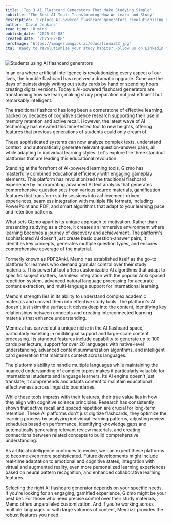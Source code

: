 ```yaml
---
title: 'Top 3 AI Flashcard Generators That Make Studying Simple'
subtitle: 'The Best AI Tools Transforming How We Learn and Study'
description: 'Explore AI-powered flashcard generators revolutionizing study methods with features like automated card creation, multilingual support, and adaptive learning algorithms.'
author: 'David Jenkins'
read_time: '8 mins'
publish_date: '2025-02-08'
created_date: '2025-02-08'
heroImage: 'https://images.magick.ai/educationai23.jpg'
cta: 'Ready to revolutionize your study habits? Follow us on LinkedIn for the latest updates on AI-powered educational tools and expert insights into the future of learning technology!'
---
```


![Students using AI flashcard generators](https://i.magick.ai/PIXE/1739020339656_magick_img.webp)

In an era where artificial intelligence is revolutionizing every aspect of our lives, the humble flashcard has received a dramatic upgrade. Gone are the days of painstakingly writing out study cards by hand or spending hours creating digital versions. Today's AI-powered flashcard generators are transforming how we learn, making study preparation not just efficient but remarkably intelligent.

The traditional flashcard has long been a cornerstone of effective learning, backed by decades of cognitive science research supporting their use in memory retention and active recall. However, the latest wave of AI technology has elevated this time-tested tool to new heights, offering features that previous generations of students could only dream of.

These sophisticated systems can now analyze complex texts, understand context, and automatically generate relevant question-answer pairs, all while adapting to individual learning styles. Let's explore the three standout platforms that are leading this educational revolution.

Standing at the forefront of AI-powered learning tools, Gizmo has masterfully combined educational efficiency with engaging gameplay elements. This platform has revolutionized the traditional flashcard experience by incorporating advanced AI text analysis that generates comprehensive question sets from various source materials, gamification features that transform study sessions into achievement-driven experiences, seamless integration with multiple file formats, including PowerPoint and PDF, and smart algorithms that adapt to your learning pace and retention patterns.

What sets Gizmo apart is its unique approach to motivation. Rather than presenting studying as a chore, it creates an immersive environment where learning becomes a journey of discovery and achievement. The platform's sophisticated AI doesn't just create basic question-answer pairs; it identifies key concepts, generates multiple question types, and ensures comprehensive coverage of the material.

Formerly known as PDF2Anki, Memo has established itself as the go-to platform for learners who demand granular control over their study materials. This powerful tool offers customizable AI algorithms that adapt to specific subject matters, seamless integration with the popular Anki spaced repetition system, advanced natural language processing for accurate content extraction, and multi-language support for international learning.

Memo's strength lies in its ability to understand complex academic materials and convert them into effective study tools. The platform's AI doesn't just skim the surface; it delves deep into the content, identifying key relationships between concepts and creating interconnected learning materials that enhance understanding.

Memrizz has carved out a unique niche in the AI flashcard space, particularly excelling in multilingual support and large-scale content processing. Its standout features include capability to generate up to 100 cards per lecture, support for over 20 languages with native-level understanding, advanced content summarization algorithms, and intelligent card generation that maintains context across languages.

The platform's ability to handle multiple languages while maintaining the nuanced understanding of complex topics makes it particularly valuable for international students and language learners. Its AI engine doesn't just translate; it comprehends and adapts content to maintain educational effectiveness across linguistic boundaries.

While these tools impress with their features, their true value lies in how they align with cognitive science principles. Research has consistently shown that active recall and spaced repetition are crucial for long-term retention. These AI platforms don't just digitize flashcards; they optimize the learning process by analyzing individual learning patterns, adjusting review schedules based on performance, identifying knowledge gaps and automatically generating relevant review materials, and creating connections between related concepts to build comprehensive understanding.

As artificial intelligence continues to evolve, we can expect these platforms to become even more sophisticated. Future developments might include real-time adaptation to emotional and cognitive states, integration with virtual and augmented reality, even more personalized learning experiences based on neural pattern recognition, and enhanced collaborative learning features.

Selecting the right AI flashcard generator depends on your specific needs. If you're looking for an engaging, gamified experience, Gizmo might be your best bet. For those who need precise control over their study materials, Memo offers unparalleled customization. And if you're working across multiple languages or with large volumes of content, Memrizz provides the robust features you need.